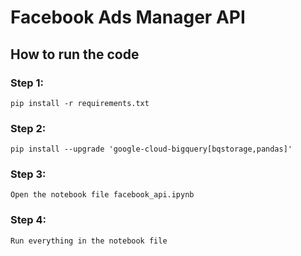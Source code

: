 # Facebook Ads Manager API

## How to run the code

### Step 1:
`pip install -r requirements.txt`

### Step 2:
`pip install --upgrade 'google-cloud-bigquery[bqstorage,pandas]'`

### Step 3:
`Open the notebook file facebook_api.ipynb`

### Step 4:
`Run everything in the notebook file`